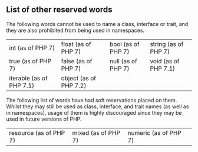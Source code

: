 List of other reserved words
----------------------------

The following words cannot be used to name a class, interface or trait,
and they are also prohibited from being used in namespaces.

|                          |                        |                    |                      |
|--------------------------|------------------------|--------------------|----------------------|
| int (as of PHP 7)        | float (as of PHP 7)    | bool (as of PHP 7) | string (as of PHP 7) |
| true (as of PHP 7)       | false (as of PHP 7)    | null (as of PHP 7) | void (as of PHP 7.1) |
| iterable (as of PHP 7.1) | object (as of PHP 7.2) |                    |                      |

The following list of words have had soft reservations placed on them.
Whilst they may still be used as class, interface, and trait names (as
well as in namespaces), usage of them is highly discouraged since they
may be used in future versions of PHP.

|                        |                     |                       |     |
|------------------------|---------------------|-----------------------|-----|
| resource (as of PHP 7) | mixed (as of PHP 7) | numeric (as of PHP 7) |     |
